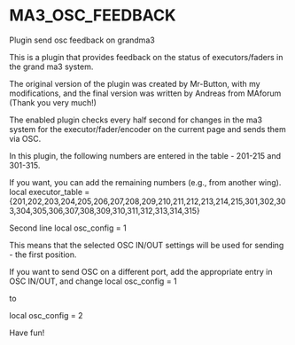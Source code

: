 # MA3_OSC_FEEDBACK
Plugin send osc feedback on grandma3


This is a plugin that provides feedback on the status of executors/faders in the grand ma3 system.

The original version of the plugin was created by Mr-Button, with my modifications, and the final version was written by Andreas from MAforum (Thank you very much!)

The enabled plugin checks every half second for changes in the ma3 system for the executor/fader/encoder on the current page and sends them via OSC.

In this plugin, the following numbers are entered in the table - 201-215 and 301-315.

If you want, you can add the remaining numbers (e.g., from another wing).
local executor_table = {201,202,203,204,205,206,207,208,209,210,211,212,213,214,215,301,302,303,304,305,306,307,308,309,310,311,312,313,314,315}

Second line
local osc_config = 1

This means that the selected OSC IN/OUT settings will be used for sending - the first position.

If you want to send OSC on a different port, add the appropriate entry in OSC IN/OUT, and change
local osc_config = 1

to

local osc_config = 2

Have fun!
